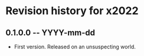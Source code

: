 # Revision history for x2022

## 0.1.0.0 -- YYYY-mm-dd

* First version. Released on an unsuspecting world.
